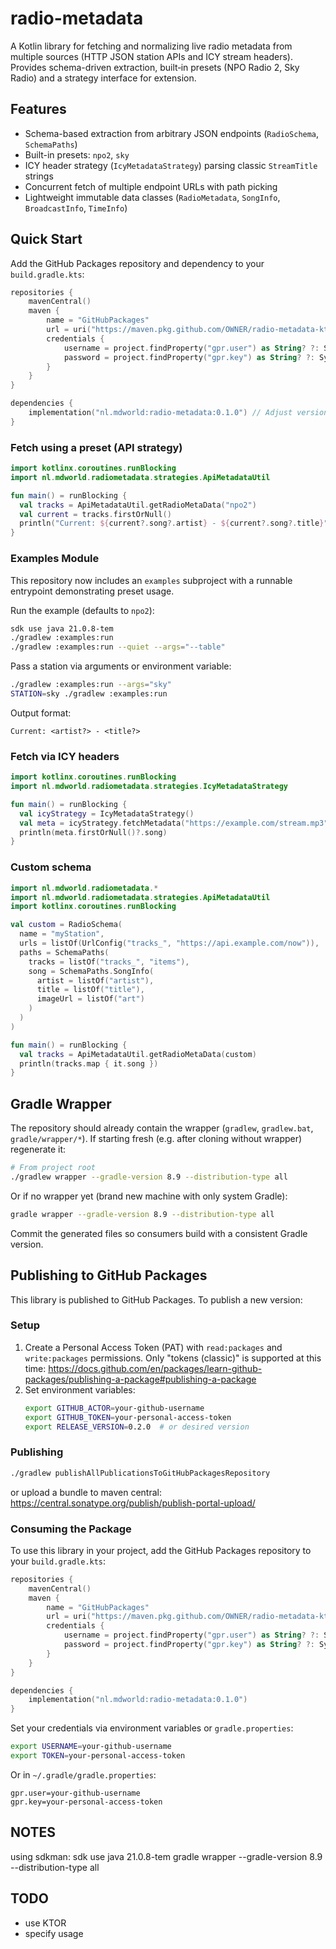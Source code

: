 # radio-metadata

A Kotlin library for fetching and normalizing live radio metadata from multiple sources (HTTP JSON station APIs and ICY stream headers). Provides schema-driven extraction, built‑in presets (NPO Radio 2, Sky Radio) and a strategy interface for extension.

## Features
- Schema-based extraction from arbitrary JSON endpoints (`RadioSchema`, `SchemaPaths`)
- Built-in presets: `npo2`, `sky`
- ICY header strategy (`IcyMetadataStrategy`) parsing classic `StreamTitle` strings
- Concurrent fetch of multiple endpoint URLs with path picking
- Lightweight immutable data classes (`RadioMetadata`, `SongInfo`, `BroadcastInfo`, `TimeInfo`)

## Quick Start
Add the GitHub Packages repository and dependency to your `build.gradle.kts`:
```kotlin
repositories {
    mavenCentral()
    maven {
        name = "GitHubPackages"
        url = uri("https://maven.pkg.github.com/OWNER/radio-metadata-kt")
        credentials {
            username = project.findProperty("gpr.user") as String? ?: System.getenv("USERNAME")
            password = project.findProperty("gpr.key") as String? ?: System.getenv("TOKEN")
        }
    }
}

dependencies {
    implementation("nl.mdworld:radio-metadata:0.1.0") // Adjust version
}
```

### Fetch using a preset (API strategy)
```kotlin
import kotlinx.coroutines.runBlocking
import nl.mdworld.radiometadata.strategies.ApiMetadataUtil

fun main() = runBlocking {
  val tracks = ApiMetadataUtil.getRadioMetaData("npo2")
  val current = tracks.firstOrNull()
  println("Current: ${current?.song?.artist} - ${current?.song?.title}")
}
```

### Examples Module
This repository now includes an `examples` subproject with a runnable entrypoint demonstrating preset usage.

Run the example (defaults to `npo2`):
```bash
sdk use java 21.0.8-tem
./gradlew :examples:run
./gradlew :examples:run --quiet --args="--table"
```

Pass a station via arguments or environment variable:
```bash
./gradlew :examples:run --args="sky"
STATION=sky ./gradlew :examples:run
```

Output format:
```
Current: <artist?> - <title?>
```

### Fetch via ICY headers
```kotlin
import kotlinx.coroutines.runBlocking
import nl.mdworld.radiometadata.strategies.IcyMetadataStrategy

fun main() = runBlocking {
  val icyStrategy = IcyMetadataStrategy()
  val meta = icyStrategy.fetchMetadata("https://example.com/stream.mp3")
  println(meta.firstOrNull()?.song)
}
```

### Custom schema
```kotlin
import nl.mdworld.radiometadata.*
import nl.mdworld.radiometadata.strategies.ApiMetadataUtil
import kotlinx.coroutines.runBlocking

val custom = RadioSchema(
  name = "myStation",
  urls = listOf(UrlConfig("tracks_", "https://api.example.com/now")),
  paths = SchemaPaths(
    tracks = listOf("tracks_", "items"),
    song = SchemaPaths.SongInfo(
      artist = listOf("artist"),
      title = listOf("title"),
      imageUrl = listOf("art")
    )
  )
)

fun main() = runBlocking {
  val tracks = ApiMetadataUtil.getRadioMetaData(custom)
  println(tracks.map { it.song })
}
```

## Gradle Wrapper
The repository should already contain the wrapper (`gradlew`, `gradlew.bat`, `gradle/wrapper/*`). If starting fresh (e.g. after cloning without wrapper) regenerate it:
```bash
# From project root
./gradlew wrapper --gradle-version 8.9 --distribution-type all
```
Or if no wrapper yet (brand new machine with only system Gradle):
```bash
gradle wrapper --gradle-version 8.9 --distribution-type all
```
Commit the generated files so consumers build with a consistent Gradle version.

## Publishing to GitHub Packages

This library is published to GitHub Packages. To publish a new version:

### Setup
1. Create a Personal Access Token (PAT) with `read:packages` and `write:packages` permissions. Only "tokens (classic)" is supported at this time: https://docs.github.com/en/packages/learn-github-packages/publishing-a-package#publishing-a-package
2. Set environment variables:
   ```bash
   export GITHUB_ACTOR=your-github-username
   export GITHUB_TOKEN=your-personal-access-token
   export RELEASE_VERSION=0.2.0  # or desired version
   ```

### Publishing
```bash
./gradlew publishAllPublicationsToGitHubPackagesRepository
```

or upload a bundle to maven central: https://central.sonatype.org/publish/publish-portal-upload/

### Consuming the Package
To use this library in your project, add the GitHub Packages repository to your `build.gradle.kts`:

```kotlin
repositories {
    mavenCentral()
    maven {
        name = "GitHubPackages"
        url = uri("https://maven.pkg.github.com/OWNER/radio-metadata-kt")
        credentials {
            username = project.findProperty("gpr.user") as String? ?: System.getenv("USERNAME")
            password = project.findProperty("gpr.key") as String? ?: System.getenv("TOKEN")
        }
    }
}

dependencies {
    implementation("nl.mdworld:radio-metadata:0.1.0")
}
```

Set your credentials via environment variables or `gradle.properties`:
```bash
export USERNAME=your-github-username
export TOKEN=your-personal-access-token
```

Or in `~/.gradle/gradle.properties`:
```properties
gpr.user=your-github-username
gpr.key=your-personal-access-token
```

## NOTES

<!-- export JAVA_HOME=$(/usr/libexec/java_home -v 17)
echo $JAVA_HOME
java -version -->
using sdkman:
sdk use java 21.0.8-tem
gradle wrapper --gradle-version 8.9 --distribution-type all

## TODO

- use KTOR
- specify usage